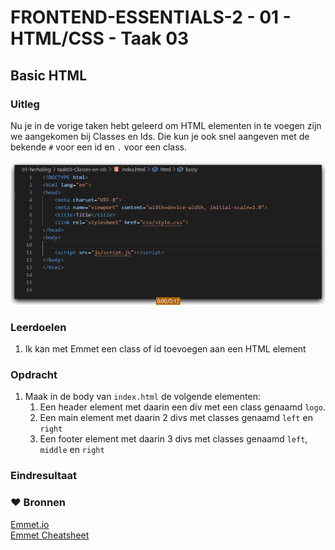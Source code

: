 # FRONTEND-ESSENTIALS-2 - 01 - HTML/CSS - Taak 03

## Basic HTML 

### Uitleg

Nu je in de vorige taken hebt geleerd om HTML elementen in te voegen zijn we aangekomen bij Classes en Ids. Die kun je ook snel aangeven met de bekende `#` voor een id en `.` voor een class.

![Emmet Classes en Ids invoegen](img/emmet-class-en-id.gif)

### Leerdoelen

1. Ik kan met Emmet een class of id toevoegen aan een HTML element

### Opdracht

1. Maak in de body van `index.html` de volgende elementen:
   1. Een header element met daarin een div met een class genaamd `logo`.
   2. Een main element met daarin 2 divs met classes genaamd `left` en `right`
   3. Een footer element met daarin 3 divs met classes genaamd `left`, `middle` en `right`
### Eindresultaat



### :heart: Bronnen

[Emmet.io](https://www.emmet.io/)  
[Emmet Cheatsheet](https://docs.emmet.io/cheat-sheet/)